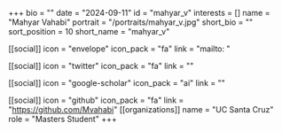 +++
bio = "" 
date = "2024-09-11" 
id = "mahyar_v" 
interests = [] 
name = "Mahyar Vahabi" 
portrait = "/portraits/mahyar_v.jpg" 
short_bio = "" 
sort_position = 10
 short_name = "mahyar_v" 

[[social]] 
    icon = "envelope" 
    icon_pack = "fa" 
    link = "mailto: "

 [[social]] 
    icon = "twitter" 
    icon_pack = "fa" 
    link = "" 

[[social]] 
    icon = "google-scholar" 
    icon_pack = "ai" 
    link = "" 

[[social]] 
    icon = "github" 
    icon_pack = "fa" 
    link = "https://github.com/Mvahabi" 
[[organizations]] 
     name = "UC Santa Cruz" 
      role = "Masters Student" 
+++

